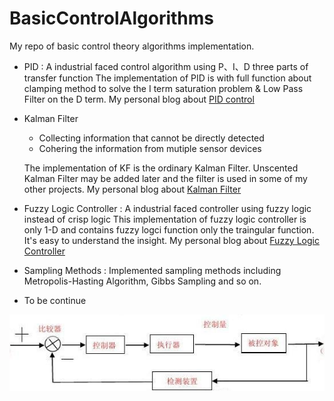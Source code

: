 # BasicControlAlgorithms
My repo of basic control theory algorithms implementation.

- PID : A industrial faced control algorithm using P、I、D three parts of transfer function
  The implementation of PID is with full function about clamping method to solve the I term saturation problem & Low Pass Filter on the D term.
  My personal blog about [PID control](http://blog.sina.com.cn/s/blog_18411b89a0102ykkg.html)

- Kalman Filter 

  - Collecting information that cannot be directly detected
  - Cohering the information from mutiple sensor devices

  The implementation of KF is the ordinary Kalman Filter. Unscented Kalman Filter may be added later and the filter is used in some of my other projects.
  My personal blog about [Kalman Filter](http://blog.sina.com.cn/s/blog_18411b89a0102yks7.html)

- Fuzzy Logic Controller : A industrial faced controller using fuzzy logic instead of crisp logic
  This implementation of fuzzy logic controller is only 1-D and contains fuzzy logci function only the traingular function. It's easy to understand the insight.
  My personal blog about [Fuzzy Logic Controller](http://blog.sina.com.cn/s/blog_18411b89a0102yl16.html)

- Sampling Methods : Implemented sampling methods including Metropolis-Hasting Algorithm, Gibbs Sampling and so on.

- To be continue

![ControlTheory](./control.jpg)

